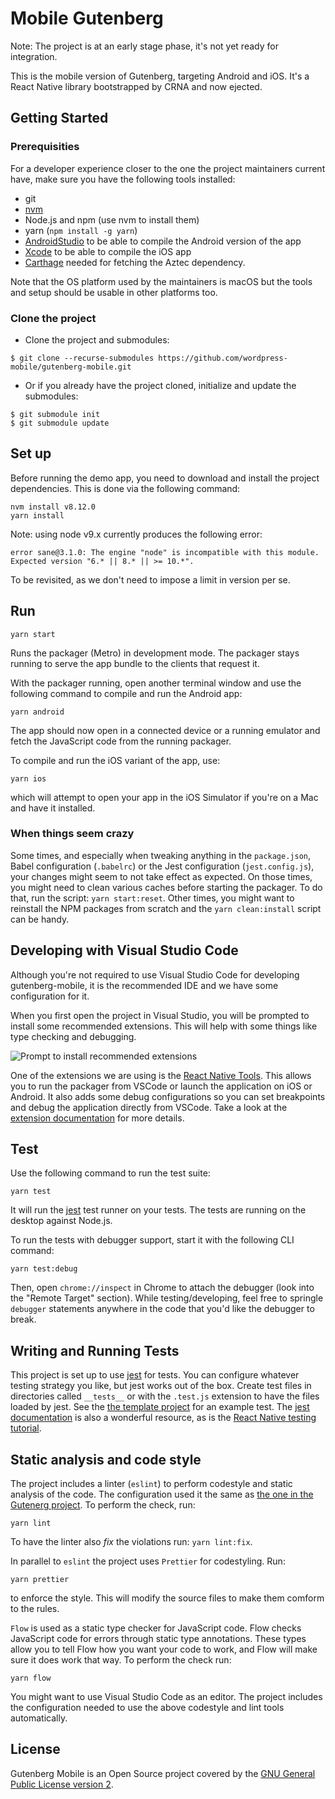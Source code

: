# Mobile Gutenberg

Note: The project is at an early stage phase, it's not yet ready for integration.

This is the mobile version of Gutenberg, targeting Android and iOS. It's a React Native library bootstrapped by CRNA and now ejected.

## Getting Started

### Prerequisities

For a developer experience closer to the one the project maintainers current have, make sure you have the following tools installed:

* git
* [nvm](https://github.com/creationix/nvm)
* Node.js and npm (use nvm to install them)
* yarn (`npm install -g yarn`)
* [AndroidStudio](https://developer.android.com/studio/) to be able to compile the Android version of the app
* [Xcode](https://developer.apple.com/xcode/) to be able to compile the iOS app
* [Carthage](https://github.com/Carthage/Carthage#installing-carthage) needed for fetching the Aztec dependency.


Note that the OS platform used by the maintainers is macOS but the tools and setup should be usable in other platforms too.

### Clone the project

* Clone the project and submodules:
```
$ git clone --recurse-submodules https://github.com/wordpress-mobile/gutenberg-mobile.git
```

* Or if you already have the project cloned, initialize and update the submodules:
```
$ git submodule init
$ git submodule update
```

## Set up

Before running the demo app, you need to download and install the project dependencies. This is done via the following command:

```
nvm install v8.12.0
yarn install
```

Note: using node v9.x currently produces the following error:
```
error sane@3.1.0: The engine "node" is incompatible with this module. Expected version "6.* || 8.* || >= 10.*".
```
To be revisited, as we don't need to impose a limit in version per se.

## Run

```
yarn start
```

Runs the packager (Metro) in development mode. The packager stays running to serve the app bundle to the clients that request it.

With the packager running, open another terminal window and use the following command to compile and run the Android app:

```
yarn android
```

The app should now open in a connected device or a running emulator and fetch the JavaScript code from the running packager.

To compile and run the iOS variant of the app, use:

```
yarn ios
```

which will attempt to open your app in the iOS Simulator if you're on a Mac and have it installed.

### When things seem crazy

Some times, and especially when tweaking anything in the `package.json`, Babel configuration (`.babelrc`) or the Jest configuration (`jest.config.js`), your changes might seem to not take effect as expected. On those times, you might need to clean various caches before starting the packager. To do that, run the script: `yarn start:reset`. Other times, you might want to reinstall the NPM packages from scratch and the `yarn clean:install` script can be handy.

## Developing with Visual Studio Code

Although you're not required to use Visual Studio Code for developing gutenberg-mobile, it is the recommended IDE and we have some configuration for it.

When you first open the project in Visual Studio, you will be prompted to install some recommended extensions. This will help with some things like type checking and debugging.

![Prompt to install recommended extensions](images/recommended-extensions.png)

One of the extensions we are using is the [React Native Tools](https://marketplace.visualstudio.com/items?itemName=vsmobile.vscode-react-native). This allows you to run the packager from VSCode or launch the application on iOS or Android. It also adds some debug configurations so you can set breakpoints and debug the application directly from VSCode. Take a look at the [extension documentation](https://marketplace.visualstudio.com/items?itemName=vsmobile.vscode-react-native) for more details.

## Test

Use the following command to run the test suite:

```
yarn test
```

It will run the [jest](https://github.com/facebook/jest) test runner on your tests. The tests are running on the desktop against Node.js.

To run the tests with debugger support, start it with the following CLI command:

```
yarn test:debug
```

Then, open `chrome://inspect` in Chrome to attach the debugger (look into the "Remote Target" section). While testing/developing, feel free to springle `debugger` statements anywhere in the code that you'd like the debugger to break.

## Writing and Running Tests

This project is set up to use [jest](https://facebook.github.io/jest/) for tests. You can configure whatever testing strategy you like, but jest works out of the box. Create test files in directories called `__tests__` or with the `.test.js` extension to have the files loaded by jest. See the [the template project](https://github.com/react-community/create-react-native-app/blob/master/react-native-scripts/template/App.test.js) for an example test. The [jest documentation](https://facebook.github.io/jest/docs/en/getting-started.html) is also a wonderful resource, as is the [React Native testing tutorial](https://facebook.github.io/jest/docs/en/tutorial-react-native.html).


## Static analysis and code style

The project includes a linter (`eslint`) to perform codestyle and static analysis of the code. The configuration used it the same as [the one in the Gutenerg project](https://github.com/WordPress/gutenberg/blob/master/eslint/config.js). To perform the check, run:

```
yarn lint
```

To have the linter also _fix_ the violations run: `yarn lint:fix`.

In parallel to `eslint` the project uses `Prettier` for codestyling. Run:

```
yarn prettier
```
to enforce the style. This will modify the source files to make them comform to the rules.

`Flow` is used as a static type checker for JavaScript code. Flow checks JavaScript code for errors through static type annotations. These types allow you to tell Flow how you want your code to work, and Flow will make sure it does work that way. To perform the check run:

```
yarn flow
```

You might want to use Visual Studio Code as an editor. The project includes the configuration needed to use the above codestyle and lint tools automatically.

## License

Gutenberg Mobile is an Open Source project covered by the [GNU General Public License version 2](LICENSE).

